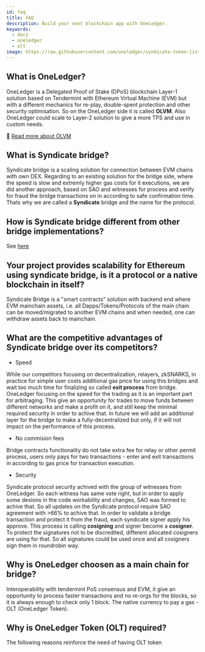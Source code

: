 ```yaml
---
id: faq
title: FAQ
description: Build your next blockchain app with OneLedger.
keywords:
  - docs
  - oneledger
  - olt
image: https://raw.githubusercontent.com/oneledger/syndicate-token-list/master/logo.svg
---
```


## What is OneLedger?

OneLedger is a Delegated Proof of Stake (DPoS) blockchain Layer-1 solution based on Tendermint with Ethereum Virtual Machine (EVM) but with a different mechanics for re-play, double-spent protection and other security optimisation. So on the OneLedger side it is called **OLVM**. Also OneLedger could scale to Layer-2 solution to give a more TPS and use in custom needs.

:page_facing_up: [Read more about OLVM](https://github.com/Oneledger/protocol/wiki/OLVM-description)

## What is Syndicate bridge?

Syndicate bridge is a scaling solution for connection between EVM chains with own DEX. Regarding to an existing solution for the bridge side, where the speed is slow and extremly higher gas costs for it executions, we are did another approach, based on SAO and witnesses for process and verify for fraud the bridge transactions on in according to safe confirmation time. Thats why we are called a **Syndicate** bridge and the name for the protocol.

## How is Syndicate bridge different from other bridge implementations?

See [here](/docs/bridge/architecture#comparison-chart-between-another-bridge-implementations-with-ethereum)

## Your project provides scalability for Ethereum using syndicate bridge, is it a protocol or a native blockchain in itself?

Syndicate Bridge is a "smart contracts" solution with backend end where EVM mainchain assets, i.e. all Dapps/Tokens/Protocols of the main chain can be moved/migrated to another EVM chains and when needed, one can withdraw assets back to mainchain.

## What are the competitive advantages of Syndicate bridge over its competitors?

- Speed

While our competitors focusing on decentralization, relayers, zkSNARKS, in practice for simple user costs additional gas price for using this bridges and wait too much time for finalizing so called **exit process** from bridge. OneLedger focusing on the speed for the trading as it is an important part for arbitraging. This give an opportunity for trades to move funds between different networks and make a profit on it, and still keep the minimal required security in order to achive that. In future we will add an additional layer for the bridge to make a fully-decentralized but only, if it will not impact on the performance of this process.

- No commision fees

Bridge contracts functionality do not take extra fee for relay or other permit process, users only pays for two transactions - enter and exit transactions in according to gas price for transaction execution.

- Security

Syndicate protocol security achived with the group of witnesses from OneLedger. So each witness has same vote right, but in order to apply some desions in the code workability and changes, SAO was formed to achive that. So all updates on the Syndicate protocol require SAO agreement with >66% to achive that. In order to validate a bridge transaction and protect it from the fraud, each syndicate signer apply his approve. This process is calling **cosigning** and signer become a **cosigner**. To protect the signatures not to be discredited, different allocated cosigners are using for that. So all signatures could be used once and all cosigners sign them in roundrobin way.

## Why is OneLedger choosen as a main chain for bridge?

Interoperability with tendermint PoS consensus and EVM, it give an opportunity to process faster transactions and no re-orgs for the blocks, so it is always enough to check only 1 block. The native currency to pay a gas - OLT (OneLedger Token).

## Why is OneLedger Token (OLT) required?

The following reasons reinforce the need of having OLT token
